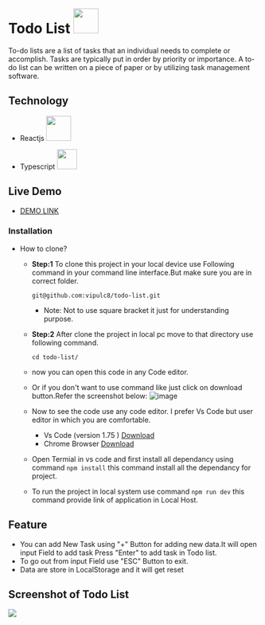 # Todo List <img src="https://user-images.githubusercontent.com/122255127/230858016-ac9b3676-ba13-486b-9cc0-9fbfa50bae6d.png" width="50px"/>

To-do lists are a list of tasks that an individual needs to complete or accomplish. Tasks are typically put in order by priority or importance. A to-do list can be written on a piece of paper or by utilizing task management software.

## Technology
- Reactjs <img src="https://user-images.githubusercontent.com/122255127/230858016-ac9b3676-ba13-486b-9cc0-9fbfa50bae6d.png" width="50px"/>

- Typescript <img src="https://user-images.githubusercontent.com/122255127/230858024-198ce013-8b85-454b-b345-7e20f6e26b15.png" width="40px"/>

## Live Demo
- [DEMO LINK](https://whimsical-mermaid-edc2a1.netlify.app/)

### Installation
  
  - How to clone?
    - **Step:1** To clone this project in your local device use Following command in your command line interface.But make
      sure you are in correct folder.
      
      ```
      git@github.com:vipulc8/todo-list.git
      ```
      - Note: Not to use square bracket it just for understanding purpose.
      
    - **Step:2** After clone the project in local pc move to that directory use following command.
      
      ```
      cd todo-list/
      ```
    - now you can open this code in any Code editor.
    
    - Or if you don't want to use command like just click on download button.Refer the screenshot below:
       ![image](https://user-images.githubusercontent.com/122255127/233283157-8c679f77-de0a-438f-8a06-adebe18351b8.png)


    - Now to see the code use any code editor. I prefer Vs Code but user editor in which you are comfortable.
      * Vs Code (version 1.75 ) [Download](https://code.visualstudio.com/)
      * Chrome Browser [Download](https://www.google.com/intl/en_in/chrome/)
    
    - Open Termial in vs code and first install all dependancy using command ```npm install``` this command install all the dependancy for project.
    - To run the project in local system use command ``` npm run dev ``` this command provide link of application in Local Host.

## Feature
- You can add New Task using "+" Button for adding new data.It will open input Field to add task Press "Enter" to add task in Todo list.
- To go out from input Field use "ESC" Button to exit.
- Data are store in LocalStorage and it will get reset 



## Screenshot of Todo List 
![](https://www.linkpicture.com/q/Screenshot-from-2023-04-10-13-52-30.png)
